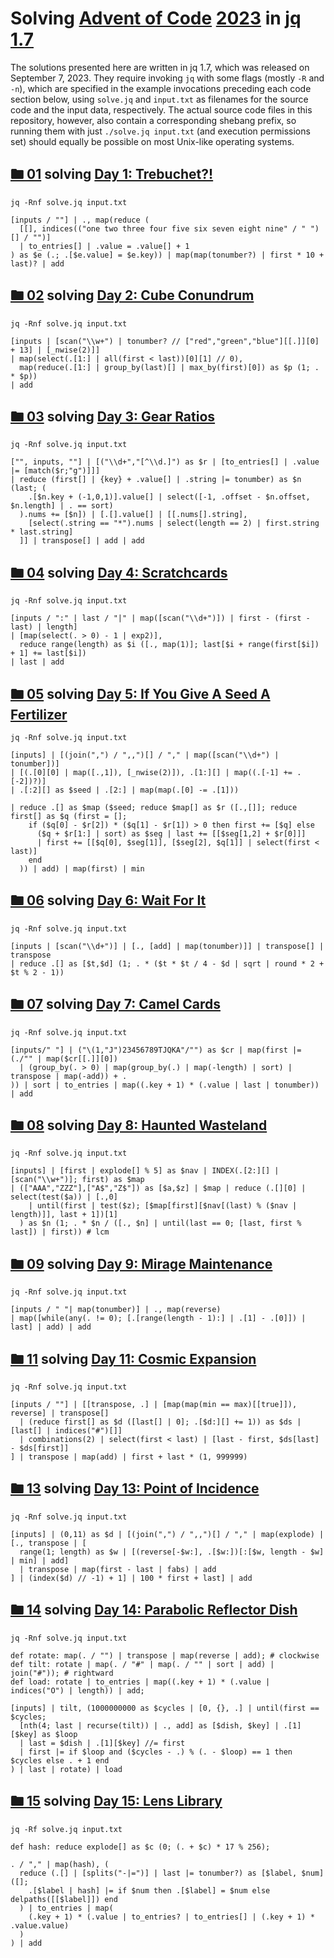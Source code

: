 # Solving [Advent of Code](https://adventofcode.com/) [2023](https://adventofcode.com/2023/) in [jq](https://jqlang.github.io/jq/) [1.7](https://github.com/jqlang/jq/releases/tag/jq-1.7)

The solutions presented here are written in
jq 1.7, which was released on September 7, 2023. They require
invoking `jq` with some flags (mostly `-R` and `-n`), which are
specified in the example invocations preceding each code section
below, using `solve.jq` and `input.txt` as filenames for the
source code and the input data, respectively. The actual source
code files in this repository, however, also contain a corresponding
shebang prefix, so running them with just `./solve.jq input.txt`
(and execution permissions set) should equally be possible on
most Unix-like operating systems.

## [🖿 01](01) solving [Day 1: Trebuchet?!](https://adventofcode.com/2023/day/1)
`jq -Rnf solve.jq input.txt`
```jq
[inputs / ""] | ., map(reduce (
  [[], indices(("one two three four five six seven eight nine" / " ")[] / "")]
  | to_entries[] | .value = .value[] + 1
) as $e (.; .[$e.value] = $e.key)) | map(map(tonumber?) | first * 10 + last)? | add
```

## [🖿 02](02) solving [Day 2: Cube Conundrum](https://adventofcode.com/2023/day/2)
`jq -Rnf solve.jq input.txt`
```jq
[inputs | [scan("\\w+") | tonumber? // ["red","green","blue"][[.]][0] + 13] | [_nwise(2)]]
| map(select(.[1:] | all(first < last))[0][1] // 0),
  map(reduce(.[1:] | group_by(last)[] | max_by(first)[0]) as $p (1; . * $p))
| add
```

## [🖿 03](03) solving [Day 3: Gear Ratios](https://adventofcode.com/2023/day/3)
`jq -Rnf solve.jq input.txt`
```jq
["", inputs, ""] | [("\\d+","[^\\d.]") as $r | [to_entries[] | .value |= [match($r;"g")]]]
| reduce (first[] | {key} + .value[] | .string |= tonumber) as $n (last; (
    .[$n.key + (-1,0,1)].value[] | select([-1, .offset - $n.offset, $n.length] | . == sort)
  ).nums += [$n]) | [.[].value[] | [[.nums[].string],
    [select(.string == "*").nums | select(length == 2) | first.string * last.string]
  ]] | transpose[] | add | add
```

## [🖿 04](04) solving [Day 4: Scratchcards](https://adventofcode.com/2023/day/4)
`jq -Rnf solve.jq input.txt`
```jq
[inputs / ":" | last / "|" | map([scan("\\d+")]) | first - (first - last) | length]
| [map(select(. > 0) - 1 | exp2)],
  reduce range(length) as $i ([., map(1)]; last[$i + range(first[$i]) + 1] += last[$i])
| last | add
```

## [🖿 05](05) solving [Day 5: If You Give A Seed A Fertilizer](https://adventofcode.com/2023/day/5)
`jq -Rnf solve.jq input.txt`
```jq
[inputs] | [(join(",") / ",,")[] / "," | map([scan("\\d+") | tonumber])]
| [(.[0][0] | map([.,1]), [_nwise(2)]), .[1:][] | map((.[-1] += .[-2])?)]
| .[:2][] as $seed | .[2:] | map(map(.[0] -= .[1]))

| reduce .[] as $map ($seed; reduce $map[] as $r ([.,[]]; reduce first[] as $q (first = [];
    if ($q[0] - $r[2]) * ($q[1] - $r[1]) > 0 then first += [$q] else
      ($q + $r[1:] | sort) as $seg | last += [[$seg[1,2] + $r[0]]]
      | first += [[$q[0], $seg[1]], [$seg[2], $q[1]] | select(first < last)]
    end
  )) | add) | map(first) | min
```

## [🖿 06](06) solving [Day 6: Wait For It](https://adventofcode.com/2023/day/6)
`jq -Rnf solve.jq input.txt`
```jq
[inputs | [scan("\\d+")] | [., [add] | map(tonumber)]] | transpose[] | transpose
| reduce .[] as [$t,$d] (1; . * ($t * $t / 4 - $d | sqrt | round * 2 + $t % 2 - 1))
```

## [🖿 07](07) solving [Day 7: Camel Cards](https://adventofcode.com/2023/day/7)
`jq -Rnf solve.jq input.txt`
```jq
[inputs/" "] | ("\(1,"J")23456789TJQKA"/"") as $cr | map(first |= (./"" | map($cr[[.]][0])
  | (group_by(. > 0) | map(group_by(.) | map(-length) | sort) | transpose | map(-add)) + .
)) | sort | to_entries | map((.key + 1) * (.value | last | tonumber)) | add
```

## [🖿 08](08) solving [Day 8: Haunted Wasteland](https://adventofcode.com/2023/day/8)
`jq -Rnf solve.jq input.txt`
```jq
[inputs] | [first | explode[] % 5] as $nav | INDEX(.[2:][] | [scan("\\w+")]; first) as $map
| (["AAA","ZZZ"],["A$","Z$"]) as [$a,$z] | $map | reduce (.[][0] | select(test($a)) | [.,0]
    | until(first | test($z); [$map[first][$nav[(last) % ($nav | length)]], last + 1])[1]
  ) as $n (1; . * $n / ([., $n] | until(last == 0; [last, first % last]) | first)) # lcm
```

## [🖿 09](09) solving [Day 9: Mirage Maintenance](https://adventofcode.com/2023/day/9)
`jq -Rnf solve.jq input.txt`
```jq
[inputs / " "| map(tonumber)] | ., map(reverse)
| map([while(any(. != 0); [.[range(length - 1):] | .[1] - .[0]]) | last] | add) | add
```

## [🖿 11](11) solving [Day 11: Cosmic Expansion](https://adventofcode.com/2023/day/11)
`jq -Rnf solve.jq input.txt`
```jq
[inputs / ""] | [[transpose, .] | [map(map(min == max)[[true]]), reverse] | transpose[]
  | (reduce first[] as $d ([last[] | 0]; .[$d:][] += 1)) as $ds | [last[] | indices("#")[]]
  | combinations(2) | select(first < last) | [last - first, $ds[last] - $ds[first]]
] | transpose | map(add) | first + last * (1, 999999)
```

## [🖿 13](13) solving [Day 13: Point of Incidence](https://adventofcode.com/2023/day/13)
`jq -Rnf solve.jq input.txt`
```jq
[inputs] | (0,11) as $d | [(join(",") / ",,")[] / "," | map(explode) | [., transpose | [
  range(1; length) as $w | [(reverse[-$w:], .[$w:])[:[$w, length - $w] | min] | add]
  | transpose | map(first - last | fabs) | add
] | (index($d) // -1) + 1] | 100 * first + last] | add
```

## [🖿 14](14) solving [Day 14: Parabolic Reflector Dish](https://adventofcode.com/2023/day/14)
`jq -Rnf solve.jq input.txt`
```jq
def rotate: map(. / "") | transpose | map(reverse | add); # clockwise
def tilt: rotate | map(. / "#" | map(. / "" | sort | add) | join("#")); # rightward
def load: rotate | to_entries | map((.key + 1) * (.value | indices("O") | length)) | add;

[inputs] | tilt, (1000000000 as $cycles | [0, {}, .] | until(first == $cycles;
  [nth(4; last | recurse(tilt)) | ., add] as [$dish, $key] | .[1][$key] as $loop
  | last = $dish | .[1][$key] //= first
  | first |= if $loop and ($cycles - .) % (. - $loop) == 1 then $cycles else . + 1 end
) | last | rotate) | load
```

## [🖿 15](15) solving [Day 15: Lens Library](https://adventofcode.com/2023/day/15)
`jq -Rf solve.jq input.txt`
```jq
def hash: reduce explode[] as $c (0; (. + $c) * 17 % 256);

. / "," | map(hash), (
  reduce (.[] | [splits("-|=")] | last |= tonumber?) as [$label, $num] ([];
    .[$label | hash] |= if $num then .[$label] = $num else delpaths([[$label]]) end
  ) | to_entries | map(
    (.key + 1) * (.value | to_entries? | to_entries[] | (.key + 1) * .value.value)
  )
) | add
```
